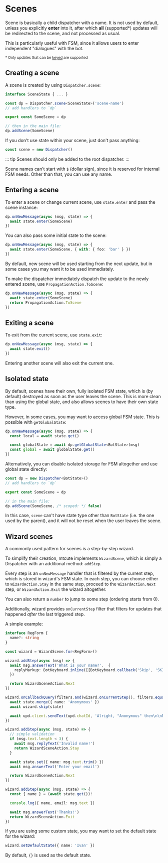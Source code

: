 # Scenes

Scene is basically a child dispatcher with a name. It is not used by default,
unless you explicitly **enter** into it, after which **all** (supported*)
updates will be redirected to the scene, and not processed as usual.

This is particularly useful with FSM, since it allows users to
enter independent "dialogues" with the bot.

<!-- Full example: TODO LINK -->

<p><small>* Only updates that can be <a href="./state#keying">keyed</a> are supported</small></p>

## Creating a scene

A scene is created by using `Dispatcher.scene`:

```ts
interface SceneState { ... }

const dp = Dispatcher.scene<SceneState>('scene-name')
// add handlers to `dp`

export const SomeScene = dp

// then in the main file:
dp.addScene(SomeScene)
```

If you don't use state within your scene, just don't pass anything:

```ts
const scene = new Dispatcher()
```

::: tip
Scenes should only be added to the root dispatcher.
:::

Scene names can't start with `$` (dollar sign), since it is reserved
for internal FSM needs. Other than that, you can use any name.

## Entering a scene

To enter a scene or change current scene, use `state.enter` and pass the scene instance:

```ts
dp.onNewMessage(async (msg, state) => {
  await state.enter(SomeScene)
})
```

You can also pass some initial state to the scene:
```ts
dp.onNewMessage(async (msg, state) => {
  await state.enter(SomeScene, { with: { foo: 'bar' } })
})
```

By default, new scene will be used starting from the next update,
but in some cases you may want it to be used immediately.

To make the dispatcher immediately dispatch the update to the newly
entered scene, use `PropagationAction.ToScene`:

```ts
dp.onNewMessage(async (msg, state) => {
  await state.enter(SomeScene)
  return PropagationAction.ToScene
})
```

## Exiting a scene

To exit from the current scene, use `state.exit`:

```ts
dp.onNewMessage(async (msg, state) => {
  await state.exit()
})
```

Entering another scene will also exit the current one.

## Isolated state

By default, scenes have their own, fully isolated FSM state,
which is (by default) destroyed as soon as the user leaves the scene.
This is more clean than using the global state, and also allows
scenes to have their own state type.

However, in some cases, you may want to access global FSM state.
This is possible with `getGlobalState`:

```ts
dp.onNewMessage(async (msg, state) => {
  const local = await state.get()

  const globalState = await dp.getGlobalState<BotState>(msg)
  const global = await globalState.get()
})
```

Alternatively, you can disable isolated storage for FSM altogether and use
global state directly:

```ts
const dp = new Dispatcher<BotState>()
// add handlers to `dp`

export const SomeScene = dp

// in the main file:
dp.addScene(SomeScene, /* scoped: */ false)
```

In this case, `scene` can't have state type other than `BotState` (i.e. the
one used by the parent), and it will not be reset when the user
leaves the scene.


## Wizard scenes

A commonly used pattern for scenes is a step-by-step wizard.

To simplify their creation, mtcute implements `WizardScene`,
which is simply a Dispatcher with an additional method: `addStep`.

Every step is an `onNewMessage` handler that is filtered by the current
step, which is stored in wizard's FSM state. In each step, you can
choose either to `WizardAction.Stay` in the same step, proceed to the
`WizardAction.Next` step, or `WizardAction.Exit` the wizard altogether.

You can also return a `number` to jump to some step (ordering starts from 0).

Additionally, wizard provides `onCurrentStep` filter that filters for updates that
happened *after* the last triggered step.

<!-- A simple example (full example TODO LINK): -->
A simple example:

```ts
interface RegForm {
  name?: string
}

const wizard = WizardScene.for<RegForm>()

wizard.addStep(async (msg) => {
  await msg.answerText('What is your name?',  {
    replyMarkup: BotKeyboard.inline([[BotKeyboard.callback('Skip', 'SKIP')]]),
  })

  return WizardSceneAction.Next
})

wizard.onCallbackQuery(filters.and(wizard.onCurrentStep(), filters.equals('SKIP')), async (upd, state) => {
  await state.merge({ name: 'Anonymous' })
  await wizard.skip(state)

  await upd.client.sendText(upd.chatId, 'Alright, "Anonymous" then\n\nNow enter your email')
})

wizard.addStep(async (msg, state) => {
  // simple validation
  if (msg.text.length < 3) {
    await msg.replyText('Invalid name!')
    return WizardSceneAction.Stay
  }

  await state.set({ name: msg.text.trim() })
  await msg.answerText('Enter your email')

  return WizardSceneAction.Next
})

wizard.addStep(async (msg, state) => {
  const { name } = (await state.get())!

  console.log({ name, email: msg.text })

  await msg.answerText('Thanks!')
  return WizardSceneAction.Exit
})
```

If you are using some custom state, you may want to set the default
state for the wizard:

```ts
wizard.setDefaultState({ name: 'Ivan' })
```

By default, `{}` is used as the default state.
